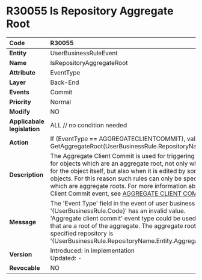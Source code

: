 # R30055 Is Repository Aggregate Root

|Code|R30055
|:-------|:------
|**Entity**| UserBusinessRuleEvent
|**Name**| IsRepositoryAggregateRoot
|**Attribute**| EventType 
|**Layer**| Back-End 
|**Events**| Commit
|**Priority**|Normal
|**Modify**|NO
|**Applicabale legislation**|ALL // no condition needed
|**Action**|If (EventType == AGGREGATECLIENTCOMMIT), validate that <br> GetAggregateRoot(UserBusinessRule.RepositoryName.Entity) = null
|**Description**|The Aggregate Client Commit is used for triggering User Business Rules for objects which are an aggregate root, not only when there is a change for the object itself, but also when it is edited by some of its referent objects. For this reason such rules can only be specified for repositories which are aggregate roots. For more information about the Aggregate Client Commit event, see [AGGREGATE CLIENT COMMIT](https://github.com/ErpNetDocs/tech/blob/master/advanced/business-rules/user-business-rules-events/aggregate-client-commit.md).
|**Message**|The 'Event Type' field in the event of user business rule with code '{UserBusinessRule.Code}' has an invalid value.<br> 'Aggregate client commit' event type could be used only for repositories that are a root of the aggregate. The aggregate root of the currently specified repository is <br>'{UserBusinessRule.RepositoryName.Entity.AggregateRoot.EntityName}'.
|**Version**|Introduced: in implementation <br> Updated: -
|**Revocable**|NO
